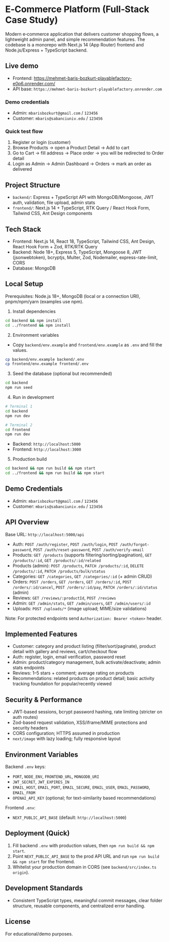 # E‑Commerce Platform (Full‑Stack Case Study)

Modern e‑commerce application that delivers customer shopping flows, a lightweight admin panel, and simple recommendation features. The codebase is a monorepo with Next.js 14 (App Router) frontend and Node.js/Express + TypeScript backend.

## Live demo

- Frontend: https://mehmet-baris-bozkurt-playablefactory-e0p6.onrender.com/
- API base: `https://mehmet-baris-bozkurt-playablefactory.onrender.com`

### Demo credentials

- Admin: `mbarisbozkurt@gmail.com` / `123456`
- Customer: `mbaris@sabanciuniv.edu` / `123456`

### Quick test flow

1. Register or login (customer)
2. Browse Products → open a Product Detail → Add to cart
3. Go to Cart → fill address → Place order → you will be redirected to Order detail
4. Login as Admin → Admin Dashboard → Orders → mark an order as delivered

## Project Structure

- `backend/`: Express + TypeScript API with MongoDB/Mongoose, JWT auth, validation, file upload, admin stats
- `frontend/`: Next.js 14 + TypeScript, RTK Query / React Hook Form, Tailwind CSS, Ant Design components

## Tech Stack

- Frontend: Next.js 14, React 18, TypeScript, Tailwind CSS, Ant Design, React Hook Form + Zod, RTK/RTK Query
- Backend: Node 18+, Express 5, TypeScript, Mongoose 8, JWT (jsonwebtoken), bcryptjs, Multer, Zod, Nodemailer, express-rate-limit, CORS
- Database: MongoDB

## Local Setup

Prerequisites: Node.js 18+, MongoDB (local or a connection URI), pnpm/npm/yarn (examples use npm).

1. Install dependencies

```bash
cd backend && npm install
cd ../frontend && npm install
```

2. Environment variables

- Copy `backend/env.example` and `frontend/env.example` as `.env` and fill the values.

```bash
cp backend/env.example backend/.env
cp frontend/env.example frontend/.env
```

3. Seed the database (optional but recommended)

```bash
cd backend
npm run seed
```

4. Run in development

```bash
# Terminal 1
cd backend
npm run dev

# Terminal 2
cd frontend
npm run dev
```

- Backend: `http://localhost:5000`
- Frontend: `http://localhost:3000`

5. Production build

```bash
cd backend && npm run build && npm start
cd ../frontend && npm run build && npm start
```

## Demo Credentials

- Admin: `mbarisbozkurt@gmail.com` / `123456`
- Customer: `mbaris@sabanciuniv.edu` / `123456`

## API Overview

Base URL: `http://localhost:5000/api`

- Auth: `POST /auth/register`, `POST /auth/login`, `POST /auth/forgot-password`, `POST /auth/reset-password`, `POST /auth/verify-email`
- Products: `GET /products` (supports filtering/sorting/pagination), `GET /products/:id`, `GET /products/:id/related`
- Products (admin): `POST /products`, `PATCH /products/:id`, `DELETE /products/:id`, `PATCH /products/bulk/status`
- Categories: `GET /categories`, `GET /categories/:id` (+ admin CRUD)
- Orders: `POST /orders`, `GET /orders`, `GET /orders/:id`, `POST /orders/:id/cancel`, `POST /orders/:id/pay`, `PATCH /orders/:id/status` (admin)
- Reviews: `GET /reviews/:productId`, `POST /reviews`
- Admin: `GET /admin/stats`, `GET /admin/users`, `GET /admin/users/:id`
- Uploads: `POST /uploads/*` (image upload; MIME/size validations)

Note: For protected endpoints send `Authorization: Bearer <token>` header.

## Implemented Features

- Customer: category and product listing (filter/sort/paginate), product detail with gallery and reviews, cart/checkout flow
- Auth: register, login, email verification, password reset
- Admin: product/category management, bulk activate/deactivate; admin stats endpoints
- Reviews: 1–5 stars + comment; average rating on products
- Recommendations: related products on product detail; basic activity tracking foundation for popular/recently viewed

## Security & Performance

- JWT-based sessions, bcrypt password hashing, rate limiting (stricter on auth routes)
- Zod-based request validation, XSS/iframe/MIME protections and security headers
- CORS configuration; HTTPS assumed in production
- `next/image` with lazy loading; fully responsive layout

## Environment Variables

Backend `.env` keys:

- `PORT`, `NODE_ENV`, `FRONTEND_URL`, `MONGODB_URI`
- `JWT_SECRET`, `JWT_EXPIRES_IN`
- `EMAIL_HOST`, `EMAIL_PORT`, `EMAIL_SECURE`, `EMAIL_USER`, `EMAIL_PASSWORD`, `EMAIL_FROM`
- `OPENAI_API_KEY` (optional; for text-similarity based recommendations)

Frontend `.env`:

- `NEXT_PUBLIC_API_BASE` (default: `http://localhost:5000`)

## Deployment (Quick)

1. Fill backend `.env` with production values, then `npm run build && npm start`.
2. Point `NEXT_PUBLIC_API_BASE` to the prod API URL and run `npm run build && npm start` for the frontend.
3. Whitelist your production domain in CORS (see `backend/src/index.ts` `origin`).

## Development Standards

- Consistent TypeScript types, meaningful commit messages, clear folder structure, reusable components, and centralized error handling.

## License

For educational/demo purposes.
